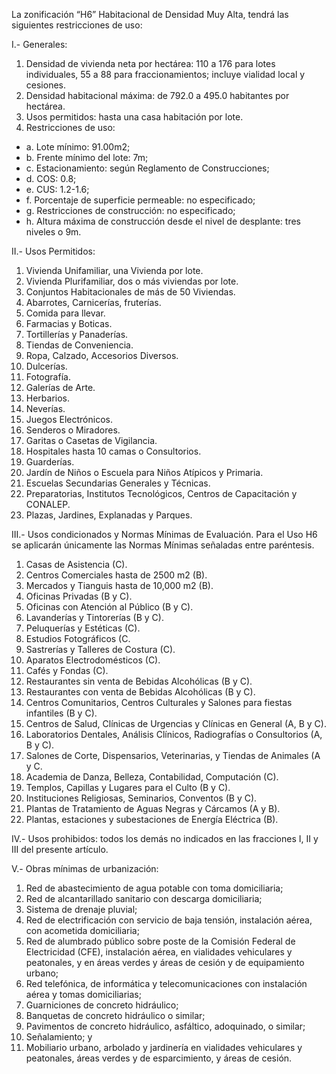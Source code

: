 
La zonificación “H6” Habitacional de Densidad Muy Alta, tendrá las siguientes restricciones de uso:

I.- Generales:

1. Densidad de vivienda neta por hectárea: 110 a 176 para lotes individuales, 55 a 88 para fraccionamientos; incluye vialidad local y cesiones.
2. Densidad habitacional máxima: de 792.0 a 495.0 habitantes por hectárea.
3. Usos permitidos: hasta una casa habitación por lote.
4. Restricciones de uso:

* a. Lote mínimo: 91.00m2;
* b. Frente mínimo del lote: 7m;
* c. Estacionamiento: según Reglamento de Construcciones;
* d. COS: 0.8;
* e. CUS: 1.2-1.6;
* f. Porcentaje de superficie permeable: no especificado;
* g. Restricciones de construcción: no especificado;
* h. Altura máxima de construcción desde el nivel de desplante: tres niveles o 9m.

II.- Usos Permitidos:

1. Vivienda Unifamiliar, una Vivienda por lote.
2. Vivienda Plurifamiliar, dos o más viviendas por lote.
3. Conjuntos Habitacionales de más de 50 Viviendas.
4. Abarrotes, Carnicerías, fruterías.
5. Comida para llevar.
6. Farmacias y Boticas.
7. Tortillerías y Panaderías.
8. Tiendas de Conveniencia.
9. Ropa, Calzado, Accesorios Diversos.
10. Dulcerías.
11. Fotografía.
12. Galerías de Arte.
13. Herbarios.
14. Neverías.
15. Juegos Electrónicos.
16. Senderos o Miradores.
17. Garitas o Casetas de Vigilancia.
18. Hospitales hasta 10 camas o Consultorios.
19. Guarderías.
20. Jardín de Niños o Escuela para Niños Atípicos y Primaria.
21. Escuelas Secundarias Generales y Técnicas.
22. Preparatorias, Institutos Tecnológicos, Centros de Capacitación y CONALEP.
23. Plazas, Jardines, Explanadas y Parques.

III.- Usos condicionados y Normas Mínimas de Evaluación. Para el Uso H6 se aplicarán únicamente las Normas Mínimas señaladas entre paréntesis.

1. Casas de Asistencia \(C).
2. Centros Comerciales hasta de 2500 m2 (B).
3. Mercados y Tianguis hasta de 10,000 m2 (B).
4. Oficinas Privadas (B y C).
5. Oficinas con Atención al Público (B y C).
6. Lavanderías y Tintorerías (B y C).
7. Peluquerías y Estéticas \(C).
8. Estudios Fotográficos (C.
9. Sastrerías y Talleres de Costura \(C).
10. Aparatos Electrodomésticos \(C).
11. Cafés y Fondas \(C).
12. Restaurantes sin venta de Bebidas Alcohólicas (B y C).
13. Restaurantes con venta de Bebidas Alcohólicas (B y C).
14. Centros Comunitarios, Centros Culturales y Salones para fiestas infantiles (B y C).
15. Centros de Salud, Clínicas de Urgencias y Clínicas en General (A, B y C).
16. Laboratorios Dentales, Análisis Clínicos, Radiografías o Consultorios (A, B y C).
17. Salones de Corte, Dispensarios, Veterinarias, y Tiendas de Animales (A y C.
18. Academia de Danza, Belleza, Contabilidad, Computación \(C).
19. Templos, Capillas y Lugares para el Culto (B y C).
20. Instituciones Religiosas, Seminarios, Conventos (B y C).
21. Plantas de Tratamiento de Aguas Negras y Cárcamos (A y B).
22. Plantas, estaciones y subestaciones de Energía Eléctrica (B).

IV.- Usos prohibidos: todos los demás no indicados en las fracciones I, II y III del presente artículo.

V.- Obras mínimas de urbanización:

1. Red de abastecimiento de agua potable con toma domiciliaria;
2. Red de alcantarillado sanitario con descarga domiciliaria;
3. Sistema de drenaje pluvial;
4. Red de electrificación con servicio de baja tensión, instalación aérea, con acometida domiciliaria;
5. Red de alumbrado público sobre poste de la Comisión Federal de Electricidad (CFE), instalación aérea, en vialidades vehiculares y peatonales, y en áreas verdes y áreas de cesión y de equipamiento urbano;
6. Red telefónica, de informática y telecomunicaciones con instalación aérea y tomas domiciliarias;
7. Guarniciones de concreto hidráulico;
8. Banquetas de concreto hidráulico o similar;
9. Pavimentos de concreto hidráulico, asfáltico, adoquinado, o similar;
10. Señalamiento; y
11. Mobiliario urbano, arbolado y jardinería en vialidades vehiculares y peatonales, áreas verdes y de esparcimiento, y áreas de cesión.
